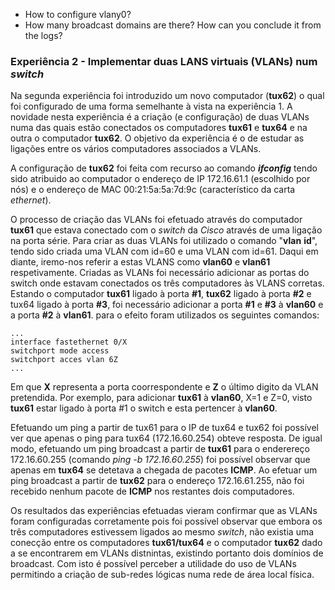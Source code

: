 - How to configure vlany0?
- How many broadcast domains are there? How can you conclude it from the logs?

### Experiência 2 - Implementar duas LANS virtuais (VLANs) num *switch*

Na segunda experiência foi introduzido um novo computador (**tux62**) o qual foi configurado de uma forma semelhante à vista na experiência 1. A novidade nesta experiência é a criação (e configuração) de duas VLANs numa das quais estão conectados os computadores **tux61** e **tux64** e na outra o computador **tux62**. O objetivo da experiência é o de estudar as ligações entre os vários computadores associados a VLANs.

A configuração de **tux62** foi feita com recurso ao comando _**ifconfig**_ tendo sido atribuido ao computador o endereço de IP 172.16.61.1 (escolhido por nós) e o endereço de MAC 00:21:5a:5a:7d:9c (característico da carta *ethernet*).

O processo de criação das VLANs foi efetuado através do computador **tux61** que estava conectado com o *switch* da *Cisco* através de uma ligação na porta série. Para criar as duas VLANs foi utilizado o comando "**vlan** **id**", tendo sido criada uma VLAN com id=60 e uma VLAN com id=61. Daqui em diante, iremo-nos referir a estas VLANS como **vlan60** e **vlan61** respetivamente. Criadas as VLANs foi necessário adicionar as portas do switch onde estavam conectados os três computadores às VLANS corretas. Estando o computador **tux61** ligado à porta **#1**, **tux62** ligado à porta **#2** e tux64 ligado à porta **#3**, foi necessário adicionar a porta **#1** e **#3** à **vlan60** e a porta **#2** à **vlan61**. para o efeito foram utilizados os seguintes comandos:

```
...
interface fastethernet 0/X
switchport mode access
switchport acces vlan 6Z
...
```

Em que **X** representa a porta coorrespondente e **Z** o último digito da VLAN pretendida. Por exemplo, para adicionar **tux61** à **vlan60**, X=1 e Z=0, visto **tux61** estar ligado à porta #1 o switch e esta pertencer à **vlan60**.

Efetuando um ping a partir de tux61 para o IP de tux64 e tux62 foi possível ver que apenas o ping para tux64 (172.16.60.254) obteve resposta. De igual modo, efetuando um ping broadcast a partir de **tux61** para o enderereço 172.16.60.255 (comando *ping -b 172.16.60.255*) foi possível observar que apenas em **tux64** se detetava a chegada de pacotes **ICMP**. Ao efetuar um ping broadcast a partir de **tux62** para o endereço  172.16.61.255, não foi recebido nenhum pacote de **ICMP** nos restantes dois computadores.

Os resultados das experiências efetuadas vieram confirmar que as VLANs foram configuradas corretamente pois foi possível observar que embora os três computadores estivessem ligados ao mesmo *switch*, não existia uma conecção entre os computadores **tux61/tux64** e o computador **tux62** dado a se encontrarem em VLANs distnintas, existindo portanto dois domínios de broadcast. Com isto é possível perceber a utilidade do uso de VLANs permitindo a criação de sub-redes lógicas numa rede de área local física.
